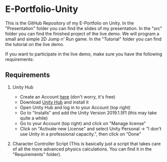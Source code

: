 # E-Portfolio-Unity

This is the GitHub Repository of my E-Portfolio on Unity.
In the "Presentation" folder you can find the slides of my presentation.
In the "src" folder you can find the finished project of the live demo. We will program a small and simple 2D Jump n' Run game.
In the "Tutorial" folder you can find the tutorial on the live demo.

If you want to participate in the live demo, make sure you have the following requirements:

## Requirements
1. Unity Hub
    - Create an Account [here](https://unity.com/de) (don't worry, it's free)
    - Download [Unity Hub](https://store.unity.com/download?ref=personal) and install it
    - Open Unity Hub and log in to your Account (top right) 
    - Go to "Installs" and add the Unity Version 2019.1.5f1 (this may take quite a while)
    - Go to your Account (top right) and click on "Manage license"
    - Click on "Activate new License" and select Unity Personal -> "I don't use Unity in a professional capacity.", then click on "Done"
    
2. Character Controller Script (This is basically just a script that takes care of all the more advanced physics calculations. You can find it in the "Requirements" folder).
